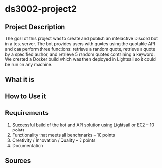 # ds3002-project2

## Project Description
The goal of this project was to create and publish an interactive Discord bot in a test server. The bot provides users with quotes using the quotable API and can perform three functions: retrieve a random quote, retrieve a quote by a specified author, and retrieve 5 random quotes containing a keyword. We created a Docker build which was then deployed in Lightsail so it could be run on any machine.

## What it is

## How to Use it

## Requirements
1. Successful build of the bot and API solution using Lightsail or EC2 – 10 points 
2. Functionality that meets all benchmarks – 10 points 
3. Creativity / Innovation / Quality – 2 points 
4. Documentation

## Sources
